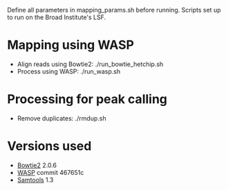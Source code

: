 Define all parameters in mapping_params.sh before running. Scripts set up to run on the Broad Institute's LSF.

# Mapping using WASP

* Align reads using Bowtie2: ./run_bowtie_hetchip.sh
* Process using WASP: ./run_wasp.sh

# Processing for peak calling
* Remove duplicates: ./rmdup.sh 

# Versions used
* [Bowtie2](http://bowtie-bio.sourceforge.net/bowtie2/manual.shtml) 2.0.6
* [WASP](https://github.com/bmvdgeijn/WASP/commit/467651c6a33c8878613023cd42fa59f248a0df3c) commit 467651c
* [Samtools](https://sourceforge.net/projects/samtools/files/samtools/1.3/) 1.3